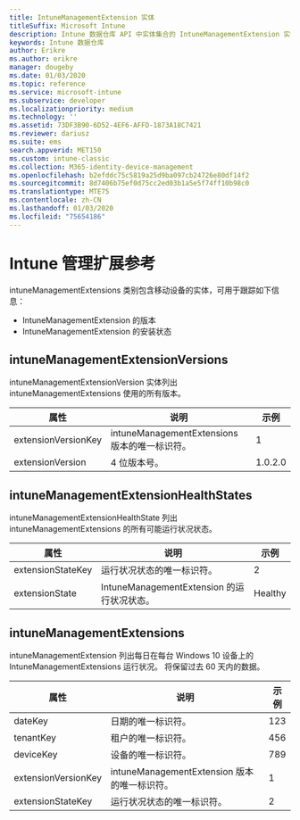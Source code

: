 ```yaml
---
title: IntuneManagementExtension 实体
titleSuffix: Microsoft Intune
description: Intune 数据仓库 API 中实体集合的 IntuneManagementExtension 实体类别的参考主题。
keywords: Intune 数据仓库
author: Erikre
ms.author: erikre
manager: dougeby
ms.date: 01/03/2020
ms.topic: reference
ms.service: microsoft-intune
ms.subservice: developer
ms.localizationpriority: medium
ms.technology: ''
ms.assetid: 73DF3B90-6D52-4EF6-AFFD-1873A18C7421
ms.reviewer: dariusz
ms.suite: ems
search.appverid: MET150
ms.custom: intune-classic
ms.collection: M365-identity-device-management
ms.openlocfilehash: b2efddc75c5819a25d9ba097cb24726e80df14f2
ms.sourcegitcommit: 8d7406b75ef0d75cc2ed03b1a5e5f74ff10b98c0
ms.translationtype: MTE75
ms.contentlocale: zh-CN
ms.lasthandoff: 01/03/2020
ms.locfileid: "75654186"
---
```

# <a name="reference-for-intune-management-extensions"></a>Intune 管理扩展参考

intuneManagementExtensions 类别包含移动设备的实体，可用于跟踪如下信息： 

- IntuneManagementExtension 的版本
- IntuneManagementExtension 的安装状态

## <a name="intunemanagementextensionversions"></a>intuneManagementExtensionVersions

intuneManagementExtensionVersion  实体列出 intuneManagementExtensions 使用的所有版本。

| 属性  | 说明 | 示例 |
|---------|------------|--------|
| extensionVersionKey |intuneManagementExtensions 版本的唯一标识符。 | 1 |
| extensionVersion |4 位版本号。 |1.0.2.0 |

## <a name="intunemanagementextensionhealthstates"></a>intuneManagementExtensionHealthStates

intuneManagementExtensionHealthState  列出 intuneManagementExtensions 的所有可能运行状况状态。

| 属性  | 说明 | 示例 |
|---------|------------|--------|
| extensionStateKey |运行状况状态的唯一标识符。 | 2 |
| extensionState |IntuneManagementExtension 的运行状况状态。 | Healthy |

## <a name="intunemanagementextensions"></a>intuneManagementExtensions

intuneManagementExtension  列出每日在每台 Windows 10 设备上的 IntuneManagementExtensions 运行状况。
将保留过去 60 天内的数据。 


|      属性       |                         说明                         | 示例 |
|---------------------|-------------------------------------------------------------|---------|
|       dateKey       |               日期的唯一标识符。                |   123   |
|      tenantKey      |              租户的唯一标识符。               |   456   |
|      deviceKey      |              设备的唯一标识符。               |   789   |
| extensionVersionKey | intuneManagementExtension 版本的唯一标识符。 |    1    |
|  extensionStateKey  |             运行状况状态的唯一标识符。              |    2    |

